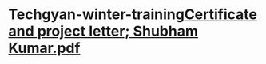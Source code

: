 # Techgyan-winter-training[Certificate and project letter; Shubham Kumar.pdf](https://github.com/kumarshubham011/Techgyan-winter-training/files/10577506/Certificate.and.project.letter.Shubham.Kumar.pdf)
